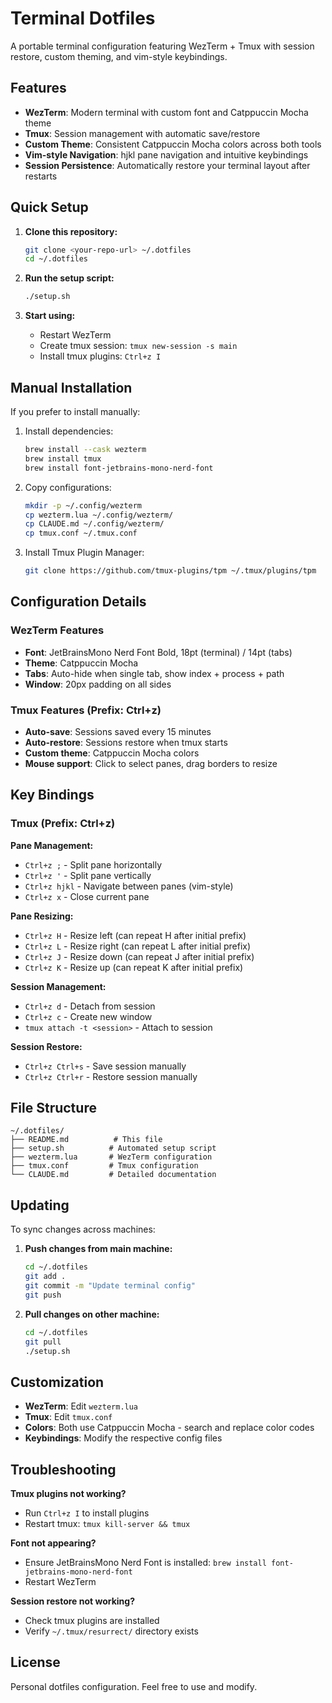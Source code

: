 # Terminal Dotfiles

A portable terminal configuration featuring WezTerm + Tmux with session restore, custom theming, and vim-style keybindings.

## Features

- **WezTerm**: Modern terminal with custom font and Catppuccin Mocha theme
- **Tmux**: Session management with automatic save/restore
- **Custom Theme**: Consistent Catppuccin Mocha colors across both tools
- **Vim-style Navigation**: hjkl pane navigation and intuitive keybindings
- **Session Persistence**: Automatically restore your terminal layout after restarts

## Quick Setup

1. **Clone this repository:**
   ```bash
   git clone <your-repo-url> ~/.dotfiles
   cd ~/.dotfiles
   ```

2. **Run the setup script:**
   ```bash
   ./setup.sh
   ```

3. **Start using:**
   - Restart WezTerm
   - Create tmux session: `tmux new-session -s main`
   - Install tmux plugins: `Ctrl+z I`

## Manual Installation

If you prefer to install manually:

1. Install dependencies:
   ```bash
   brew install --cask wezterm
   brew install tmux
   brew install font-jetbrains-mono-nerd-font
   ```

2. Copy configurations:
   ```bash
   mkdir -p ~/.config/wezterm
   cp wezterm.lua ~/.config/wezterm/
   cp CLAUDE.md ~/.config/wezterm/
   cp tmux.conf ~/.tmux.conf
   ```

3. Install Tmux Plugin Manager:
   ```bash
   git clone https://github.com/tmux-plugins/tpm ~/.tmux/plugins/tpm
   ```

## Configuration Details

### WezTerm Features
- **Font**: JetBrainsMono Nerd Font Bold, 18pt (terminal) / 14pt (tabs)
- **Theme**: Catppuccin Mocha
- **Tabs**: Auto-hide when single tab, show index + process + path
- **Window**: 20px padding on all sides

### Tmux Features (Prefix: Ctrl+z)
- **Auto-save**: Sessions saved every 15 minutes
- **Auto-restore**: Sessions restore when tmux starts
- **Custom theme**: Catppuccin Mocha colors
- **Mouse support**: Click to select panes, drag borders to resize

## Key Bindings

### Tmux (Prefix: Ctrl+z)

**Pane Management:**
- `Ctrl+z ;` - Split pane horizontally
- `Ctrl+z '` - Split pane vertically
- `Ctrl+z hjkl` - Navigate between panes (vim-style)
- `Ctrl+z x` - Close current pane

**Pane Resizing:**
- `Ctrl+z H` - Resize left (can repeat H after initial prefix)
- `Ctrl+z L` - Resize right (can repeat L after initial prefix)
- `Ctrl+z J` - Resize down (can repeat J after initial prefix)
- `Ctrl+z K` - Resize up (can repeat K after initial prefix)

**Session Management:**
- `Ctrl+z d` - Detach from session
- `Ctrl+z c` - Create new window
- `tmux attach -t <session>` - Attach to session

**Session Restore:**
- `Ctrl+z Ctrl+s` - Save session manually
- `Ctrl+z Ctrl+r` - Restore session manually

## File Structure

```
~/.dotfiles/
├── README.md          # This file
├── setup.sh          # Automated setup script
├── wezterm.lua       # WezTerm configuration
├── tmux.conf         # Tmux configuration
└── CLAUDE.md         # Detailed documentation
```

## Updating

To sync changes across machines:

1. **Push changes from main machine:**
   ```bash
   cd ~/.dotfiles
   git add .
   git commit -m "Update terminal config"
   git push
   ```

2. **Pull changes on other machine:**
   ```bash
   cd ~/.dotfiles
   git pull
   ./setup.sh
   ```

## Customization

- **WezTerm**: Edit `wezterm.lua`
- **Tmux**: Edit `tmux.conf`
- **Colors**: Both use Catppuccin Mocha - search and replace color codes
- **Keybindings**: Modify the respective config files

## Troubleshooting

**Tmux plugins not working?**
- Run `Ctrl+z I` to install plugins
- Restart tmux: `tmux kill-server && tmux`

**Font not appearing?**
- Ensure JetBrainsMono Nerd Font is installed: `brew install font-jetbrains-mono-nerd-font`
- Restart WezTerm

**Session restore not working?**
- Check tmux plugins are installed
- Verify `~/.tmux/resurrect/` directory exists

## License

Personal dotfiles configuration. Feel free to use and modify.